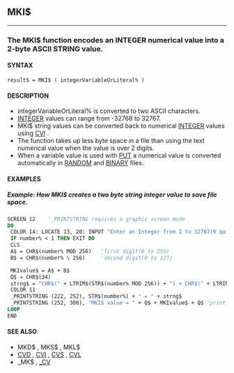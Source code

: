 ## MKI$
---

### The MKI$ function encodes an INTEGER numerical value into a 2-byte ASCII STRING value.

#### SYNTAX

`result$ = MKI$ ( integerVariableOrLiteral% )`

#### DESCRIPTION
* integerVariableOrLiteral% is converted to two ASCII characters.
* [INTEGER](./INTEGER.md) values can range from -32768 to 32767.
* MKI$ string values can be converted back to numerical [INTEGER](./INTEGER.md) values using [CVI](./CVI.md) .
* The function takes up less byte space in a file than using the text numerical value when the value is over 2 digits.
* When a variable value is used with [PUT](./PUT.md) a numerical value is converted automatically in [RANDOM](./RANDOM.md) and [BINARY](./BINARY.md) files.


#### EXAMPLES
##### Example: How MKI$ creates a two byte string integer value to save file space.
```vb
SCREEN 12    '_PRINTSTRING requires a graphic screen mode
DO
 COLOR 14: LOCATE 13, 20: INPUT "Enter an Integer from 1 to 32767(0 quits): ", number%
 IF number% < 1 THEN EXIT DO
 CLS
 A$ = CHR$(number% MOD 256)   'first digit(0 to 255)
 B$ = CHR$(number% \ 256)     'second digit(0 to 127)

 MKIvalue$ = A$ + B$
 Q$ = CHR$(34)
 strng$ = "CHR$(" + LTRIM$(STR$(number% MOD 256)) + ") + CHR$(" + LTRIM$(STR$(number% \ 256)) + ")"
 COLOR 11
 _PRINTSTRING (222, 252), STR$(number%) + " = " + strng$
 _PRINTSTRING (252, 300), "MKI$ value = " + Q$ + MKIvalue$ + Q$ 'print ASCII characters
LOOP
END
```
  


#### SEE ALSO
* MKD$ , MKS$ , MKL$
* [CVD](./CVD.md) , [CVI](./CVI.md) , [CVS](./CVS.md) , [CVL](./CVL.md)
* _MK$ , [_CV](./_CV.md)
